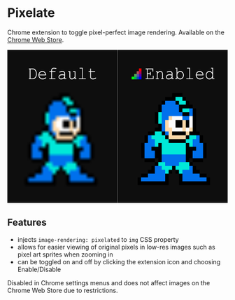 # Pixelate
Chrome extension to toggle pixel-perfect image rendering. Available on the [Chrome Web Store](https://chrome.google.com/webstore/detail/pixelate/ffmgnhmbppbhmhnehfjelgnbcbaehofe).
<p align="center">
  <img height="350" src="/images/promo.png">
</p>

## Features
- injects ```image-rendering: pixelated``` to ```img``` CSS property
- allows for easier viewing of original pixels in low-res images such as pixel art sprites when zooming in
- can be toggled on and off by clicking the extension icon and choosing Enable/Disable

Disabled in Chrome settings menus and does not affect images on the Chrome Web Store due to restrictions.
